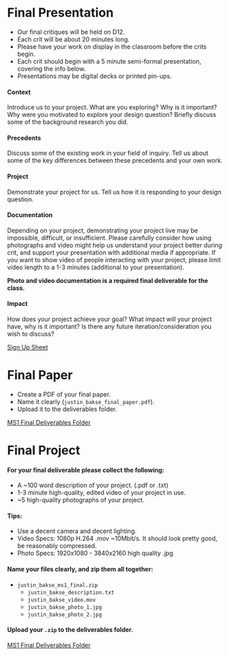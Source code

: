# Final Presentation

- Our final critiques will be held on D12.
- Each crit will be about 20 minutes long.  
- Please have your work on display in the classroom before the crits begin.
- Each crit should begin with a 5 minute semi-formal presentation, covering the info below.
- Presentations may be digital decks or printed pin-ups.


#### Context
Introduce us to your project. What are you exploring? Why is it important? Why were you motivated to explore your design question? Briefly discuss some of the background research you did.

#### Precedents
Discuss some of the existing work in your field of inquiry. Tell us about some of the key differences between these precedents and your own work.

#### Project
Demonstrate your project for us. Tell us how it is responding to your design question.

#### Documentation
Depending on your project, demonstrating your project live may be impossible, difficult, or insufficient. Please carefully consider how using photographs and video might help us understand your project better during crit, and support your presentation with additional media if appropriate. If you want to show video of people interacting with your project, please limit video length to a 1-3 minutes (additional to your presentation).

**Photo and video documentation is a required final deliverable for the class.**

#### Impact
How does your project achieve your goal? What impact will your project have, why is it important? Is there any future iteration/consideration you wish to discuss?


[Sign Up Sheet](https://docs.google.com/spreadsheets/d/1uEcB9FvoeD9hyE2PJ0SfdZzFUtMtkDv8Y0mIB1sh_c8/edit#gid=0)


# Final Paper

- Create a PDF of your final paper.
- Name it clearly (`justin_bakse_final_paper.pdf`).
- Upload it to the deliverables folder.

[MS1 Final Deliverables Folder](https://drive.google.com/drive/folders/0B-bxCrzsn4snNWROLWV2Y3N0WFE?usp=sharing)

# Final Project

#### For your final deliverable please collect the following:
- A ~100 word description of your project. (.pdf or .txt)
- 1-3 minute high-quality, edited video of your project in use.
- ~5 high-quality photographs of your project.

#### Tips:
- Use a decent camera and decent lighting.
- Video Specs: 1080p H.264 .mov ~10Mbit/s. It should look pretty good, be reasonably compressed.
- Photo Specs: 1920x1080 - 3840x2160 high quality .jpg

#### Name your files clearly, and zip them all together:
- `justin_bakse_ms1_final.zip`
    - `justin_bakse_description.txt`
    - `justin_bakse_video.mov`
    - `justin_bakse_photo_1.jpg`
    - `justin_bakse_photo_2.jpg`

#### Upload your `.zip` to the deliverables folder.

[MS1 Final Deliverables Folder](https://drive.google.com/drive/folders/0B-bxCrzsn4snNWROLWV2Y3N0WFE?usp=sharing)
